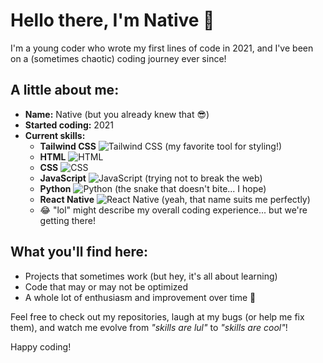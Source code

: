 # Hello there, I'm Native 👋

I'm a young coder who wrote my first lines of code in 2021, and I've been on a (sometimes chaotic) coding journey ever since!

## A little about me:
- **Name:** Native (but you already knew that 😎)
- **Started coding:** 2021
- **Current skills:** 
  - **Tailwind CSS** ![Tailwind CSS](https://upload.wikimedia.org/wikipedia/commons/d/d7/Tailwind_CSS_Logo.svg) (my favorite tool for styling!)
  - **HTML** ![HTML](https://upload.wikimedia.org/wikipedia/commons/thumb/6/61/HTML5_logo_and_wordmark.svg/1200px-HTML5_logo_and_wordmark.svg.png)
  - **CSS** ![CSS](https://upload.wikimedia.org/wikipedia/commons/thumb/d/d5/CSS3_logo_and_wordmark.svg/1200px-CSS3_logo_and_wordmark.svg.png)
  - **JavaScript** ![JavaScript](https://upload.wikimedia.org/wikipedia/commons/6/6a/JavaScript-logo.png) (trying not to break the web)
  - **Python** ![Python](https://upload.wikimedia.org/wikipedia/commons/c/c3/Python-logo-notext.svg) (the snake that doesn't bite... I hope)
  - **React Native** ![React Native](https://upload.wikimedia.org/wikipedia/commons/a/a7/React-icon.svg) (yeah, that name suits me perfectly)
  - 😂 "lol" might describe my overall coding experience... but we're getting there!

## What you'll find here:
- Projects that sometimes work (but hey, it's all about learning)
- Code that may or may not be optimized
- A whole lot of enthusiasm and improvement over time 🚀

Feel free to check out my repositories, laugh at my bugs (or help me fix them), and watch me evolve from *"skills are lul"* to *"skills are cool"*!

Happy coding!

